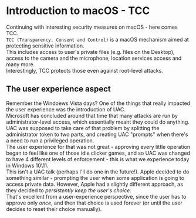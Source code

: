 # Introduction to macOS - TCC

Continuing with interesting security measures on macOS - here comes TCC.  
`TCC (Transparency, Consent and Control)` is a macOS mechanism aimed at protecting sensitive information.  
This includes access to user's private files (e.g. files on the Desktop), access to the camera and the microphone, location services access and many more.  
Interestingly, TCC protects those even against root-level attacks.

## The user experience aspect
Remember the Windoews Vista days? One of the things that really impacted the user experience was the introduction of UAC.  
Microsoft has concluded around that time that many attacks are run by administrator-level access, which essentially meant they could do anything.  
UAC was supposed to take care of that problem by splitting the administrator token to two parts, and creating UAC "prompts" when there's a need to run a privileged operation.  
The user experience for that was not great - approving every little operation began to feel like one of those idle clicker games, and so UAC was changed to have 4 different levels of enforcement - this is what we experience today in Windows 10\11.  
This isn't a UAC talk (perhaps I'll do one in the future!). Apple decided to do something similar - prompting the user when some application is going to access private data. However, Apple had a slightly different approach, as they decided to *persistently keep the user's choice*.  
That's excellent from a user-experience perspective, since the user has to approve only *once*, and then that choice is used forever (or until the user decides to reset their choice manually).  

